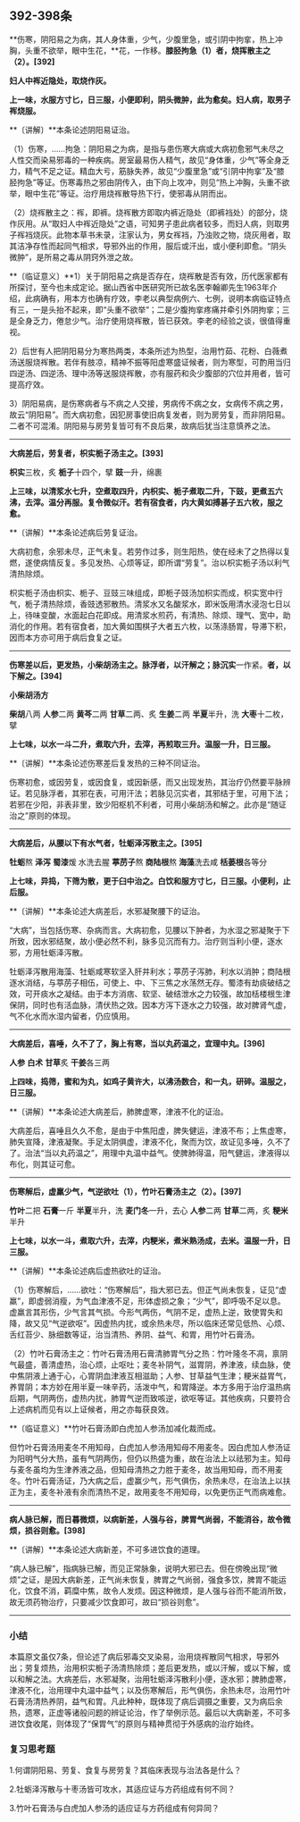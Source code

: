 ## 392-398条

**伤寒，阴阳易之为病，其人身体重，少气，少腹里急，或引阴中拘挛，热上冲胸，头重不欲举，眼中生花，**花，一作移。**膝胫拘急（1）者，烧挥散主之（2）。[392]**

**妇人中裈近隐处，取烧作灰。**

**上一味，水服方寸匕，日三服，小便即利，阴头微肿，此为愈矣。妇人病，取男子裈烧服。**

**〔讲解〕**本条论述阴阳易证治。

（1）伤寒，……拘急：阴阳易之为病，是指与患伤寒大病或大病初愈邪气未尽之人性交而染易邪毒的一种疾病。房室最易伤人精气，故见“身体重，少气”等全身乏力，精气不足之证。精血大亏，筋脉失养，故见“少腹里急”或“引阴中拘挛”及“膝胫拘急”等证。伤寒毒热之邪由阴传入，由下向上攻冲，则见“热上冲胸，头重不欲举，眼中生花”等证。治疗用烧裈散导热下行，使邪毒从阴而出。

（2）烧裈散主之：裈，即裤。烧裈散方即取内裤近隐处（即裤裆处）的部分，烧作灰用。从“取妇人中裈近隐处”之语，可知男子患此病者较多，而妇人病，则取男子裈裆烧灰。此物本草书未录，注家认为，男女裈裆，乃浊败之物，烧灰用者，取其洁净存性而起同气相求，导邪外出的作用，服后或汗出，或小便利即愈。“阴头微肿”，是所易之毒从阴窍外泄之故。

**〔临证意义〕**1）关于阴阳易之病是否存在，烧裈散是否有效，历代医家都有所探讨，至今也未成定论。据山西省中医研究所已故名医李翰卿先生1963年介绍，此病确有，用本方也确有疗效，李老以典型病例六、七例，说明本病临证特点有三，一是头抬不起来，即“头重不欲举”；二是少腹拘挛疼痛并牵引外阴拘挛；三是全身乏力，倦怠少气。治疗使用烧裈散，皆已获效。李老的经验之谈，很值得重视。

2）后世有人把阴阳易分为寒热两类，本条所述为热型，治用竹茹、花粉、白薇煮汤送服烧裈散。若伴有肢凉，精神不振等阳虚寒盛证候者，则为寒型，可酌用当归四逆汤、四逆汤、理中汤等送服烧裈散，亦有服药和灸少腹部的穴位并用者，皆可提高疗效。

3）阴阳易病，是伤寒病者与不病之人交接，男病传不病之女，女病传不病之男，故云“阴阳易”。而大病初愈，因犯房事使旧病复发者，则为房劳复，而非阴阳易。二者不可混淆。阴阳易与房劳复皆可有不良后果，故病后犹当注意慎养之法。

------

**大病差后，劳复者，枳实栀子汤主之。[393]**

**枳实**三枚，炙 **栀子**十四个，擘 **豉**一升，绵裹

**上三味，以清浆水七升，空煮取四升，内枳实、栀子煮取二升，下豉，更煮五六沸，去滓。温分再服。复令微似汗。若有宿食者，内大黄如搏碁子五六枚，服之愈。**

**〔讲解〕**本条论述病后劳复证治。

大病初愈，余邪未尽，正气未复。若劳作过多，则生阳热，使在经未了之热得以复燃，遂使病情反复。多见发热、心烦等证，即所谓“劳复”。治以枳实栀子汤以利气清热除烦。

枳实栀子汤由枳实、栀子、豆豉三味组成，即栀子豉汤加枳实而成，枳实宽中行气，栀子清热除烦，香豉透邪散热。清浆水又名酸浆水，即米饭用清水浸泡七日以上，待味变酸，水面起白花即成。用清浆水煎药，有清热、除烦、理气、宽中，助消化的作用。若有宿食者，加大黄如围棋子大者五六枚，以荡涤肠胃，导滞下积，因而本方亦可用于病后食复之证。

------

**伤寒差以后，更发热，小柴胡汤主之。脉浮者，以汗解之；脉沉实**一作紧。**者，以下解之。[394]**

**小柴胡汤方**

**柴胡**八两 **人参**二两 **黄芩**二两 **甘草**二两、炙 **生姜**二两 **半夏**半升，洗 **大枣**十二枚，擘

**上七味，以水一斗二升，煮取六升，去滓，再煎取三升。温服一升，日三服。**

**〔讲解〕**本条论述伤寒差后复发热的三种不同证治。

伤寒初愈，或因劳复，或因食复，或因新感，而又出现发热，其治疗仍然要平脉辨证。若见脉浮者，其邪在表，可用汗法；若脉见沉实者，其邪结于里，可用下法；若邪在少阳，非表非里，致少阳枢机不利者，可用小柴胡汤和解之。此亦是“随证治之”原则的体现。

------

**大病差后，从腰以下有水气者，牡蛎泽泻散主之。[395]**

**牡蛎**熬 **泽泻** **蜀漆**煖 水洗去腥 **葶苈子**熬 **商陆根**熬 **海藻**洗去咸  **栝蒌根**各等分

**上七味，异捣，下筛为散，更于臼中治之。白饮和服方寸匕，日三服。小便利，止后服。**

**〔讲解〕**本条论述大病差后，水邪凝聚腰下的证治。

“大病”，当包括伤寒、杂病而言。大病初愈，见腰以下肿者，为水湿之邪凝聚于下所致，因水邪结聚，故小便必然不利，脉多见沉而有力。治疗则当利小便，逐水邪，方用牡蛎泽泻散。

牡蛎泽泻散用海藻、牡蛎咸寒软坚入肝并利水；葶苈子泻肺，利水以消肿；商陆根逐水消结，与葶苈子相伍，可使上、中、下三焦之水荡然无存。蜀漆有劫痰破结之效，可开痰水之凝结。由于本方消痞、软坚、破结泄水之力较强，故加栝楼根生津保阴，同时也有活血脉，清伏热之效。因本方泻下逐水之力较强，故对脾肾气虚，气不化水而水湿内留者，仍应慎用。

------

**大病差后，喜唾，久不了了，胸上有寒，当以丸药温之，宜理中丸。[396]**

**人参** **白术** **甘草**炙 **干姜**各三两

**上四味，捣筛，蜜和为丸，如鸡子黄许大，以沸汤数合，和一丸，研碎。温服之，日三服。**

**〔讲解〕**本条论述大病差后，肺脾虚寒，津液不化的证治。

大病差后，喜唾且久久不愈，是由于中焦阳虚，脾失健运，津液不布；上焦虚寒，肺失宣降，津液凝聚。手足太阴俱虚，津液不化，聚而为饮，故证见多唾，久不了了。治法“当以丸药温之”，用理中丸温中益气。使脾肺得温，阳气健运，津液得以布化，则其证可愈。

------

**伤寒解后，虚羸少气，气逆欲吐（1），竹叶石膏汤主之（2）。[397]**

**竹叶**二把 **石膏**一斤 **半夏**半升，洗 **麦门冬**一升，去心  **人参**二两 **甘草**二两，炙 **粳米**半升

**上七味，以水一斗，煮取六升，去滓，内粳米，煮米熟汤成，去米。温服一升，日三服。**

**〔讲解〕**本条论述病后虚热欲吐的证治。

（1）伤寒解后，……欲吐：“伤寒解后”，指大邪已去。但正气尚未恢复，证见“虚羸”，即虚弱消瘦，为气血津液不足，形体虚损之象；“少气”，即呼吸不足以息。虚羸言其形伤，少气言其气损。今形气两伤，气阴不足，虚热上逆，致使胃失和降，故又见“气逆欲呕”。因虚热内扰，或余热未尽，所以临床还常见低热、心烦、舌红苔少、脉细数等证，治当清热、养阴、益气、和胃，用竹叶石膏汤。

（2）竹叶石膏汤主之：竹叶石膏汤用石膏清肺胃气分之热：竹叶隆冬不凋，禀阴气最盛，善清虚热，治心烦，止呕吐；麦冬补阴气，滋胃阴，养津液，续血脉，使中焦阴液上通于心，心胃阴血津液互相滋助；人参、甘草益气生津；粳米益胃气，养胃阴；本方妙在用半夏一味辛药，活泼中气，和胃降逆。本方多用于治疗温热病后期，气阴两伤，虚热内扰，肺胃气逆而致咳逆，欲呕等证。其他疾病，只要符合上述病机而见有以上证候者，用之亦每获良效。

**〔临证意义〕**竹叶石膏汤即白虎加人参汤加减化裁而成。

但竹叶石膏汤用麦冬不用知母，白虎加人参汤用知母不用麦冬。因白虎加人参汤证为阳明气分大热，虽有气阴两伤，但仍以热盛为重，故在治法上以祛邪为主。知母与麦冬虽均为生津养液之品，但知母清热之力胜于麦冬，故当用知母，而不用麦冬。竹叶石膏汤证，乃大病之后，虚赢少气，形气俱伤，余热未尽，在治法上以扶正为主，麦冬补液有余而清热不足，故用麦冬不用知母，以免更伤正气而病难愈。

------

**病人脉已解，而日暮微烦，以病新差，人强与谷，脾胃气尚弱，不能消谷，故令微烦，损谷则愈。[398]**

**〔讲解〕**本条论述大病新差，不可多进饮食的道理。

“病人脉已解”，指病脉已解，而见正常脉象，说明大邪已去。但在傍晚出现“微烦”之证，是因大病新差，正气尚未恢复，脾胃之气尚弱，强食多饮，脾胃不能运化，饮食不消，羁糜中焦，故令人发烦。因这种微烦，是人强与谷而不能消所致，故无须药物治疗，只要减少饮食即可，故曰“损谷则愈”。

------

### **小结**

本篇原文虽仅7条，但论述了病后邪毒交叉染易，治用烧裈散同气相求，导邪外出；劳复烦热，治用枳实栀子汤清热除烦；差后更发热，或以汗解，或以下解，或以和解之法。大病差后，水邪凝聚，治用牡蛎泽泻散利小便，逐水邪；脾肺虚寒，津液不化，治用理中丸温中益气；以及伤寒解后，形气俱伤，余热未尽，治用竹叶石膏汤清热养阴，益气和胃。凡此种种，既体现了病后调摄之重要，又为病后余热，遗寒，正虚等诸般问题的辨证论治，作了举例示范。最后以大病新差，不可多进饮食收尾，则体现了“保胃气”的原则与精神贯彻于外感病的治疗始终。

### **复习思考题**

1.何谓阴阳易、劳复、食复与房劳复？其临床表现与治法各是什么？

2.牡蛎泽泻散与十枣汤皆可攻水，其适应证与方药组成有何不同？

3.竹叶石膏汤与白虎加人参汤的适应证与方药组成有何异同？